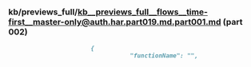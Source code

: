 ### kb/previews_full/kb__previews_full__flows__time-first__master-only@auth.har.part019.md.part001.md (part 002)

```md
                       {
                                  "functionName": "",
           
```

```
